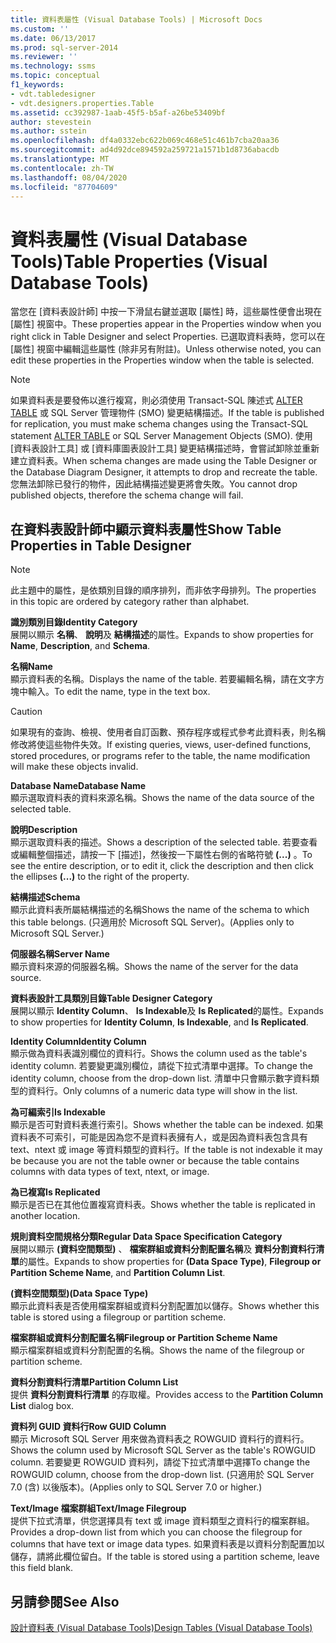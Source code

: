 ```yaml
---
title: 資料表屬性 (Visual Database Tools) | Microsoft Docs
ms.custom: ''
ms.date: 06/13/2017
ms.prod: sql-server-2014
ms.reviewer: ''
ms.technology: ssms
ms.topic: conceptual
f1_keywords:
- vdt.tabledesigner
- vdt.designers.properties.Table
ms.assetid: cc392987-1aab-45f5-b5af-a26be53409bf
author: stevestein
ms.author: sstein
ms.openlocfilehash: df4a0332ebc622b069c468e51c461b7cba20aa36
ms.sourcegitcommit: ad4d92dce894592a259721a1571b1d8736abacdb
ms.translationtype: MT
ms.contentlocale: zh-TW
ms.lasthandoff: 08/04/2020
ms.locfileid: "87704609"
---
```

# <a name="table-properties-visual-database-tools"></a><span data-ttu-id="846a1-102">資料表屬性 (Visual Database Tools)</span><span class="sxs-lookup"><span data-stu-id="846a1-102">Table Properties (Visual Database Tools)</span></span>
  <span data-ttu-id="846a1-103">當您在 [資料表設計師] 中按一下滑鼠右鍵並選取 [屬性] 時，這些屬性便會出現在 [屬性] 視窗中。</span><span class="sxs-lookup"><span data-stu-id="846a1-103">These properties appear in the Properties window when you right click in Table Designer and select Properties.</span></span> <span data-ttu-id="846a1-104">已選取資料表時，您可以在 [屬性] 視窗中編輯這些屬性 (除非另有附註)。</span><span class="sxs-lookup"><span data-stu-id="846a1-104">Unless otherwise noted, you can edit these properties in the Properties window when the table is selected.</span></span>  
  
> [!NOTE]  
>  <span data-ttu-id="846a1-105">如果資料表是要發佈以進行複寫，則必須使用 Transact-SQL 陳述式 [ALTER TABLE](/sql/t-sql/statements/alter-table-transact-sql) 或 SQL Server 管理物件 (SMO) 變更結構描述。</span><span class="sxs-lookup"><span data-stu-id="846a1-105">If the table is published for replication, you must make schema changes using the Transact-SQL statement [ALTER TABLE](/sql/t-sql/statements/alter-table-transact-sql) or SQL Server Management Objects (SMO).</span></span> <span data-ttu-id="846a1-106">使用 [資料表設計工具] 或 [資料庫圖表設計工具] 變更結構描述時，會嘗試卸除並重新建立資料表。</span><span class="sxs-lookup"><span data-stu-id="846a1-106">When schema changes are made using the Table Designer or the Database Diagram Designer, it attempts to drop and recreate the table.</span></span> <span data-ttu-id="846a1-107">您無法卸除已發行的物件，因此結構描述變更將會失敗。</span><span class="sxs-lookup"><span data-stu-id="846a1-107">You cannot drop published objects, therefore the schema change will fail.</span></span>  
  
## <a name="show-table-properties-in-table-designer"></a><span data-ttu-id="846a1-108">在資料表設計師中顯示資料表屬性</span><span class="sxs-lookup"><span data-stu-id="846a1-108">Show Table Properties in Table Designer</span></span>  
  
> [!NOTE]  
>  <span data-ttu-id="846a1-109">此主題中的屬性，是依類別目錄的順序排列，而非依字母排列。</span><span class="sxs-lookup"><span data-stu-id="846a1-109">The properties in this topic are ordered by category rather than alphabet.</span></span>  
  
 <span data-ttu-id="846a1-110">**識別類別目錄**</span><span class="sxs-lookup"><span data-stu-id="846a1-110">**Identity Category**</span></span>  
 <span data-ttu-id="846a1-111">展開以顯示 **名稱**、 **說明**及 **結構描述**的屬性。</span><span class="sxs-lookup"><span data-stu-id="846a1-111">Expands to show properties for **Name**, **Description**, and **Schema**.</span></span>  
  
 <span data-ttu-id="846a1-112">**名稱**</span><span class="sxs-lookup"><span data-stu-id="846a1-112">**Name**</span></span>  
 <span data-ttu-id="846a1-113">顯示資料表的名稱。</span><span class="sxs-lookup"><span data-stu-id="846a1-113">Displays the name of the table.</span></span> <span data-ttu-id="846a1-114">若要編輯名稱，請在文字方塊中輸入。</span><span class="sxs-lookup"><span data-stu-id="846a1-114">To edit the name, type in the text box.</span></span>  
  
> [!CAUTION]  
>  <span data-ttu-id="846a1-115">如果現有的查詢、檢視、使用者自訂函數、預存程序或程式參考此資料表，則名稱修改將使這些物件失效。</span><span class="sxs-lookup"><span data-stu-id="846a1-115">If existing queries, views, user-defined functions, stored procedures, or programs refer to the table, the name modification will make these objects invalid.</span></span>  
  
 <span data-ttu-id="846a1-116">**Database Name**</span><span class="sxs-lookup"><span data-stu-id="846a1-116">**Database Name**</span></span>  
 <span data-ttu-id="846a1-117">顯示選取資料表的資料來源名稱。</span><span class="sxs-lookup"><span data-stu-id="846a1-117">Shows the name of the data source of the selected table.</span></span>  
  
 <span data-ttu-id="846a1-118">**說明**</span><span class="sxs-lookup"><span data-stu-id="846a1-118">**Description**</span></span>  
 <span data-ttu-id="846a1-119">顯示選取資料表的描述。</span><span class="sxs-lookup"><span data-stu-id="846a1-119">Shows a description of the selected table.</span></span> <span data-ttu-id="846a1-120">若要查看或編輯整個描述，請按一下 [描述]，然後按一下屬性右側的省略符號 **(...)** 。</span><span class="sxs-lookup"><span data-stu-id="846a1-120">To see the entire description, or to edit it, click the description and then click the ellipses **(...)** to the right of the property.</span></span>  
  
 <span data-ttu-id="846a1-121">**結構描述**</span><span class="sxs-lookup"><span data-stu-id="846a1-121">**Schema**</span></span>  
 <span data-ttu-id="846a1-122">顯示此資料表所屬結構描述的名稱</span><span class="sxs-lookup"><span data-stu-id="846a1-122">Shows the name of the schema to which this table belongs.</span></span> <span data-ttu-id="846a1-123">(只適用於 Microsoft SQL Server)。</span><span class="sxs-lookup"><span data-stu-id="846a1-123">(Applies only to Microsoft SQL Server.)</span></span>  
  
 <span data-ttu-id="846a1-124">**伺服器名稱**</span><span class="sxs-lookup"><span data-stu-id="846a1-124">**Server Name**</span></span>  
 <span data-ttu-id="846a1-125">顯示資料來源的伺服器名稱。</span><span class="sxs-lookup"><span data-stu-id="846a1-125">Shows the name of the server for the data source.</span></span>  
  
 <span data-ttu-id="846a1-126">**資料表設計工具類別目錄**</span><span class="sxs-lookup"><span data-stu-id="846a1-126">**Table Designer Category**</span></span>  
 <span data-ttu-id="846a1-127">展開以顯示 **Identity Column**、 **Is Indexable**及 **Is Replicated**的屬性。</span><span class="sxs-lookup"><span data-stu-id="846a1-127">Expands to show properties for **Identity Column**, **Is Indexable**, and **Is Replicated**.</span></span>  
  
 <span data-ttu-id="846a1-128">**Identity Column**</span><span class="sxs-lookup"><span data-stu-id="846a1-128">**Identity Column**</span></span>  
 <span data-ttu-id="846a1-129">顯示做為資料表識別欄位的資料行。</span><span class="sxs-lookup"><span data-stu-id="846a1-129">Shows the column used as the table's identity column.</span></span> <span data-ttu-id="846a1-130">若要變更識別欄位，請從下拉式清單中選擇。</span><span class="sxs-lookup"><span data-stu-id="846a1-130">To change the identity column, choose from the drop-down list.</span></span> <span data-ttu-id="846a1-131">清單中只會顯示數字資料類型的資料行。</span><span class="sxs-lookup"><span data-stu-id="846a1-131">Only columns of a numeric data type will show in the list.</span></span>  
  
 <span data-ttu-id="846a1-132">**為可編索引**</span><span class="sxs-lookup"><span data-stu-id="846a1-132">**Is Indexable**</span></span>  
 <span data-ttu-id="846a1-133">顯示是否可對資料表進行索引。</span><span class="sxs-lookup"><span data-stu-id="846a1-133">Shows whether the table can be indexed.</span></span> <span data-ttu-id="846a1-134">如果資料表不可索引，可能是因為您不是資料表擁有人，或是因為資料表包含具有 text、ntext 或 image 等資料類型的資料行。</span><span class="sxs-lookup"><span data-stu-id="846a1-134">If the table is not indexable it may be because you are not the table owner or because the table contains columns with data types of text, ntext, or image.</span></span>  
  
 <span data-ttu-id="846a1-135">**為已複寫**</span><span class="sxs-lookup"><span data-stu-id="846a1-135">**Is Replicated**</span></span>  
 <span data-ttu-id="846a1-136">顯示是否已在其他位置複寫資料表。</span><span class="sxs-lookup"><span data-stu-id="846a1-136">Shows whether the table is replicated in another location.</span></span>  
  
 <span data-ttu-id="846a1-137">**規則資料空間規格分類**</span><span class="sxs-lookup"><span data-stu-id="846a1-137">**Regular Data Space Specification Category**</span></span>  
 <span data-ttu-id="846a1-138">展開以顯示 **(資料空間類型)** 、 **檔案群組或資料分割配置名稱**及 **資料分割資料行清單**的屬性。</span><span class="sxs-lookup"><span data-stu-id="846a1-138">Expands to show properties for **(Data Space Type)**, **Filegroup or Partition Scheme Name**, and **Partition Column List**.</span></span>  
  
 <span data-ttu-id="846a1-139">**(資料空間類型)**</span><span class="sxs-lookup"><span data-stu-id="846a1-139">**(Data Space Type)**</span></span>  
 <span data-ttu-id="846a1-140">顯示此資料表是否使用檔案群組或資料分割配置加以儲存。</span><span class="sxs-lookup"><span data-stu-id="846a1-140">Shows whether this table is stored using a filegroup or partition scheme.</span></span>  
  
 <span data-ttu-id="846a1-141">**檔案群組或資料分割配置名稱**</span><span class="sxs-lookup"><span data-stu-id="846a1-141">**Filegroup or Partition Scheme Name**</span></span>  
 <span data-ttu-id="846a1-142">顯示檔案群組或資料分割配置的名稱。</span><span class="sxs-lookup"><span data-stu-id="846a1-142">Shows the name of the filegroup or partition scheme.</span></span>  
  
 <span data-ttu-id="846a1-143">**資料分割資料行清單**</span><span class="sxs-lookup"><span data-stu-id="846a1-143">**Partition Column List**</span></span>  
 <span data-ttu-id="846a1-144">提供 **資料分割資料行清單** 的存取權。</span><span class="sxs-lookup"><span data-stu-id="846a1-144">Provides access to the **Partition Column List** dialog box.</span></span>  
  
 <span data-ttu-id="846a1-145">**資料列 GUID 資料行**</span><span class="sxs-lookup"><span data-stu-id="846a1-145">**Row GUID Column**</span></span>  
 <span data-ttu-id="846a1-146">顯示 Microsoft SQL Server 用來做為資料表之 ROWGUID 資料行的資料行。</span><span class="sxs-lookup"><span data-stu-id="846a1-146">Shows the column used by Microsoft SQL Server as the table's ROWGUID column.</span></span> <span data-ttu-id="846a1-147">若要變更 ROWGUID 資料列，請從下拉式清單中選擇</span><span class="sxs-lookup"><span data-stu-id="846a1-147">To change the ROWGUID column, choose from the drop-down list.</span></span> <span data-ttu-id="846a1-148">(只適用於 SQL Server 7.0 (含) 以後版本)。</span><span class="sxs-lookup"><span data-stu-id="846a1-148">(Applies only to SQL Server 7.0 or higher.)</span></span>  
  
 <span data-ttu-id="846a1-149">**Text/Image 檔案群組**</span><span class="sxs-lookup"><span data-stu-id="846a1-149">**Text/Image Filegroup**</span></span>  
 <span data-ttu-id="846a1-150">提供下拉式清單，供您選擇具有 text 或 image 資料類型之資料行的檔案群組。</span><span class="sxs-lookup"><span data-stu-id="846a1-150">Provides a drop-down list from which you can choose the filegroup for columns that have text or image data types.</span></span> <span data-ttu-id="846a1-151">如果資料表是以資料分割配置加以儲存，請將此欄位留白。</span><span class="sxs-lookup"><span data-stu-id="846a1-151">If the table is stored using a partition scheme, leave this field blank.</span></span>  
  
## <a name="see-also"></a><span data-ttu-id="846a1-152">另請參閱</span><span class="sxs-lookup"><span data-stu-id="846a1-152">See Also</span></span>  
 [<span data-ttu-id="846a1-153">設計資料表 &#40;Visual Database Tools&#41;</span><span class="sxs-lookup"><span data-stu-id="846a1-153">Design Tables &#40;Visual Database Tools&#41;</span></span>](visual-database-tools.md)  
  
  
